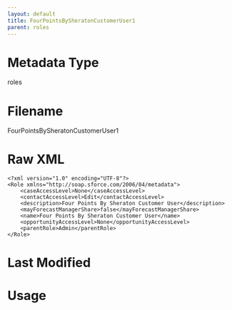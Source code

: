 ```yaml
---
layout: default
title: FourPointsBySheratonCustomerUser1
parent: roles
---
```

# Metadata Type
roles


# Filename 
FourPointsBySheratonCustomerUser1


# Raw XML
```
<?xml version="1.0" encoding="UTF-8"?>
<Role xmlns="http://soap.sforce.com/2006/04/metadata">
    <caseAccessLevel>None</caseAccessLevel>
    <contactAccessLevel>Edit</contactAccessLevel>
    <description>Four Points By Sheraton Customer User</description>
    <mayForecastManagerShare>false</mayForecastManagerShare>
    <name>Four Points By Sheraton Customer User</name>
    <opportunityAccessLevel>None</opportunityAccessLevel>
    <parentRole>Admin</parentRole>
</Role>
```


# Last Modified


# Usage
